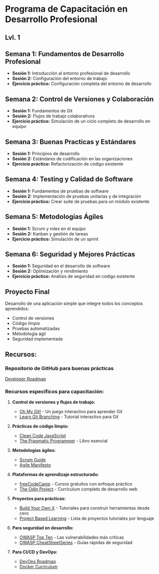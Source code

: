 # Programa de Capacitación en Desarrollo Profesional
## Lvl. 1

## Semana 1: Fundamentos de Desarrollo Profesional
- **Sesión 1:** Introducción al entorno profesional de desarrollo
- **Sesión 2:** Configuración del entorno de trabajo
- **Ejercicio práctico:** Configuración completa del entorno de desarrollo

## Semana 2: Control de Versiones y Colaboración
- **Sesión 1:** Fundamentos de Git
- **Sesión 2:** Flujos de trabajo colaborativos
- **Ejercicio práctico:** Simulación de un ciclo completo de desarrollo en equipo

## Semana 3: Buenas Practicas y Estándares
- **Sesión 1:** Principios de desarrollo
- **Sesión 2:** Estándares de codificación en las organizaciones
- **Ejercicio práctico:** Refactorización de código existente

## Semana 4: Testing y Calidad de Software
- **Sesión 1:** Fundamentos de pruebas de software
- **Sesión 2:** Implementación de pruebas unitarias y de integración
- **Ejercicio práctico:** Crear suite de pruebas para un módulo existente

## Semana 5: Metodologías Ágiles
- **Sesión 1:** Scrum y roles en el equipo
- **Sesión 2:** Kanban y gestión de tareas
- **Ejercicio práctico:** Simulación de un sprint

## Semana 6: Seguridad y Mejores Prácticas
- **Sesión 1:** Seguridad en el desarrollo de software
- **Sesión 2:** Optimización y rendimiento
- **Ejercicio práctico:** Análisis de seguridad en código existente

## Proyecto Final
Desarrollo de una aplicación simple que integre todos los conceptos aprendidos:
- Control de versiones
- Código limpio
- Pruebas automatizadas
- Metodología ágil
- Seguridad implementada

## Recursos:

### Repositorio de GitHub para buenas prácticas

[Developer Roadmap](https://github.com/kamranahmedse/developer-roadmap)

### Recursos específicos para capacitación:

1. **Control de versiones y flujos de trabajo:**
   - [Oh My Git!](https://ohmygit.org/) - Un juego interactivo para aprender Git
   - [Learn Git Branching](https://learngitbranching.js.org/) - Tutorial interactivo para Git

2. **Prácticas de código limpio:**
   - [Clean Code JavaScript](https://github.com/ryanmcdermott/clean-code-javascript)
   - [The Pragmatic Programmer](https://pragprog.com/titles/tpp20/the-pragmatic-programmer-20th-anniversary-edition/) - Libro esencial

3. **Metodologías ágiles:**
   - [Scrum Guide](https://scrumguides.org/)
   - [Agile Manifesto](https://agilemanifesto.org/)

4. **Plataformas de aprendizaje estructurado:**
   - [freeCodeCamp](https://www.freecodecamp.org/) - Cursos gratuitos con enfoque práctico
   - [The Odin Project](https://www.theodinproject.com/) - Curriculum completo de desarrollo web

5. **Proyectos para prácticas:**
   - [Build Your Own X](https://github.com/codecrafters-io/build-your-own-x) - Tutoriales para construir herramientas desde cero
   - [Project Based Learning](https://github.com/practical-tutorials/project-based-learning) - Lista de proyectos tutoriales por lenguaje

6. **Para seguridad en desarrollo:**
   - [OWASP Top Ten](https://owasp.org/www-project-top-ten/) - Las vulnerabilidades más críticas
   - [OWASP CheatSheetSeries](https://github.com/OWASP/CheatSheetSeries) - Guías rápidas de seguridad

7. **Para CI/CD y DevOps:**
   - [DevOps Roadmap](https://github.com/milanm/DevOps-Roadmap)
   - [Docker Curriculum](https://github.com/prakhar1989/docker-curriculum)
